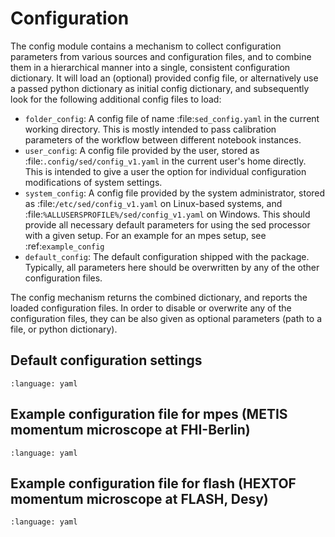 # Configuration

The config module contains a mechanism to collect configuration parameters from various sources and configuration files, and to combine them in a hierarchical manner into a single, consistent configuration dictionary.
It will load an (optional) provided config file, or alternatively use a passed python dictionary as initial config dictionary, and subsequently look for the following additional config files to load:

* ``folder_config``: A config file of name :file:`sed_config.yaml` in the current working directory. This is mostly intended to pass calibration parameters of the workflow between different notebook instances.
* ``user_config``: A config file provided by the user, stored as :file:`.config/sed/config_v1.yaml` in the current user's home directly. This is intended to give a user the option for individual configuration modifications of system settings.
* ``system_config``: A config file provided by the system administrator, stored as :file:`/etc/sed/config_v1.yaml` on Linux-based systems, and :file:`%ALLUSERSPROFILE%/sed/config_v1.yaml` on Windows. This should provide all necessary default parameters for using the sed processor with a given setup. For an example for an mpes setup, see :ref:`example_config`
* ``default_config``: The default configuration shipped with the package. Typically, all parameters here should be overwritten by any of the other configuration files.

The config mechanism returns the combined dictionary, and reports the loaded configuration files. In order to disable or overwrite any of the configuration files, they can be also given as optional parameters (path to a file, or python dictionary).

## Default configuration settings

```{literalinclude} ../../src/sed/config/default.yaml
:language: yaml
```

## Example configuration file for mpes (METIS momentum microscope at FHI-Berlin)

```{literalinclude} ../../src/sed/config/mpes_example_config.yaml
:language: yaml
```

## Example configuration file for flash (HEXTOF momentum microscope at FLASH, Desy)

```{literalinclude} ../../src/sed/config/flash_example_config.yaml
:language: yaml
```
